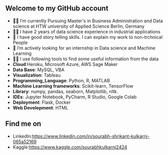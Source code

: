 ## Welcome to my GitHub account

- 👨‍🎓 I’m currently Pursuing Master's in Business Administration and Data science at HTW university of Applied Science Berlin, Germany
- 👷‍♂️ I have 2 years of data science experience in industrial applications
- 📖 I have good story telling skills. I can explain my work to non-trchnical People
- 🧐 I’m actively looking for an internship in Data science and Machine Learning
- 👨‍💻 I use following tools to find some useful information from the data
- **Cloud**:Heroku, Microsoft Azure, AWS Sage Maker
- **Data Base**: MySQL, VBA
- **Visualization**: Tableau
- **Programming_Language**: Python, R, MATLAB
- **Machine Learning frameworks**: Scikit-learn, TensorFlow 
- **Library**: numpy, pandas, seaborn, Matplotlib, nltk.
- **IDEs**:  Jupyter Notebook, PyCharm, R Studio, Google Colab
- **Deployment**: Flask, Docker
- **Web Development**: HTML

## Find me on

- LinkedIn:https://www.linkedin.com/in/sourabh-shrikant-kulkarni-065a52169
- Kaggle:https://www.kaggle.com/sourabhkulkarni2424


  

